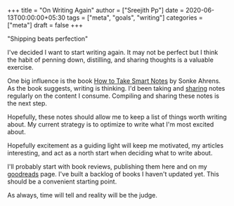 +++
title = "On Writing Again"
author = ["Sreejith Pp"]
date = 2020-06-13T00:00:00+05:30
tags = ["meta", "goals", "writing"]
categories = ["meta"]
draft = false
+++

"Shipping beats perfection"

I've decided I want to start writing again. It may not be perfect but I think the habit of penning down, distilling, and sharing thoughts is a valuable exercise.

One big influence is the book [How to Take Smart Notes](https://www.goodreads.com/en/book/show/34507927) by Sonke Ahrens. As the book suggests, writing is thinking. I'd been taking and [sharing](https://notes.ppsreejith.net) notes regularly on the content I consume. Compiling and sharing these notes is the next step.

Hopefully, these notes should allow me to keep a list of things worth writing about. My current strategy is to optimize to write what I'm most excited about.

Hopefully excitement as a guiding light will keep me motivated, my articles interesting, and act as a north start when deciding what to write about.

I'll probably start with book reviews, publishing them here and on my [goodreads](https://www.goodreads.com/user/show/20228885-sreejith-puthanpurayil) page. I've built a backlog of books I haven't updated yet. This should be a convenient starting point.

As always, time will tell and reality will be the judge.
